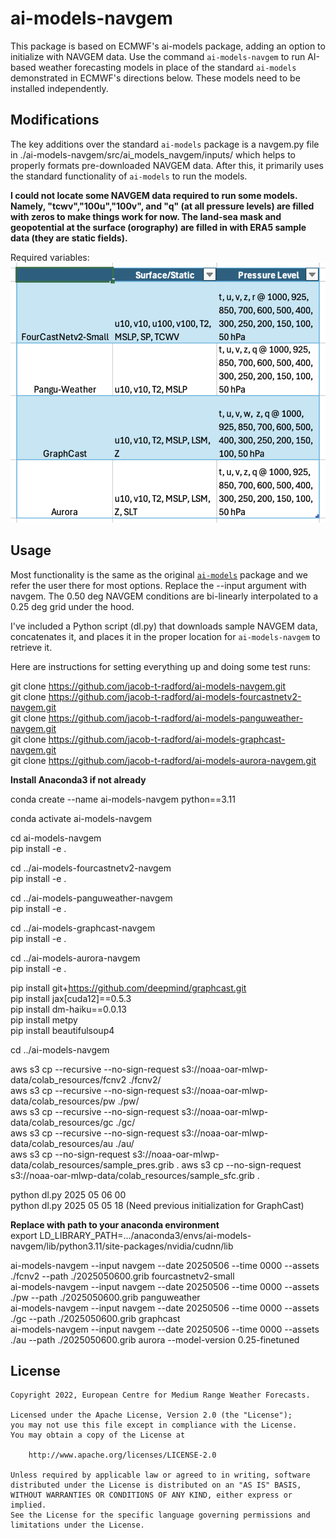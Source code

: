 # ai-models-navgem

This package is based on ECMWF's ai-models package, adding an option to initialize with NAVGEM data. Use the command `ai-models-navgem` to run AI-based weather forecasting models in place of the standard `ai-models` demonstrated in ECMWF's directions below. These models need to be installed independently.

## Modifications

The key additions over the standard `ai-models` package is a navgem.py file in ./ai-models-navgem/src/ai_models_navgem/inputs/ which helps to properly formats pre-downloaded NAVGEM data. After this, it primarily uses the standard functionality of `ai-models` to run the models.

**I could not locate some NAVGEM data required to run some models. Namely, "tcwv","100u","100v", and "q" (at all pressure levels) are filled with zeros to make things work for now. The land-sea mask and geopotential at the surface (orography) are filled in with ERA5 sample data (they are static fields).** 

Required variables:  
![Required Variables](screenshot.png)

## Usage

Most functionality is the same as the original [`ai-models`](https://github.com/ecmwf-lab/ai-models) package and we refer the user there for most options. Replace the --input argument with navgem. The 0.50 deg NAVGEM conditions are bi-linearly interpolated to a 0.25 deg grid under the hood.

I've included a Python script (dl.py) that downloads sample NAVGEM data, concatenates it, and places it in the proper location for `ai-models-navgem` to retrieve it.

Here are instructions for setting everything up and doing some test runs:

git clone https://github.com/jacob-t-radford/ai-models-navgem.git  
git clone https://github.com/jacob-t-radford/ai-models-fourcastnetv2-navgem.git  
git clone https://github.com/jacob-t-radford/ai-models-panguweather-navgem.git  
git clone https://github.com/jacob-t-radford/ai-models-graphcast-navgem.git  
git clone https://github.com/jacob-t-radford/ai-models-aurora-navgem.git  

**Install Anaconda3 if not already**

conda create --name ai-models-navgem python==3.11  

conda activate ai-models-navgem  

cd ai-models-navgem  
pip install -e .  

cd ../ai-models-fourcastnetv2-navgem  
pip install -e .  

cd ../ai-models-panguweather-navgem  
pip install -e .  

cd ../ai-models-graphcast-navgem  
pip install -e .  

cd ../ai-models-aurora-navgem  
pip install -e .  

pip install git+https://github.com/deepmind/graphcast.git  
pip install jax[cuda12]==0.5.3  
pip install dm-haiku==0.0.13  
pip install metpy  
pip install beautifulsoup4  

cd ../ai-models-navgem  

aws s3 cp --recursive --no-sign-request s3://noaa-oar-mlwp-data/colab_resources/fcnv2 ./fcnv2/  
aws s3 cp --recursive --no-sign-request s3://noaa-oar-mlwp-data/colab_resources/pw ./pw/  
aws s3 cp --recursive --no-sign-request s3://noaa-oar-mlwp-data/colab_resources/gc ./gc/  
aws s3 cp --recursive --no-sign-request s3://noaa-oar-mlwp-data/colab_resources/au ./au/  
aws s3 cp --no-sign-request s3://noaa-oar-mlwp-data/colab_resources/sample_pres.grib .
aws s3 cp --no-sign-request s3://noaa-oar-mlwp-data/colab_resources/sample_sfc.grib .

python dl.py 2025 05 06 00  
python dl.py 2025 05 05 18 (Need previous initialization for GraphCast)  


**Replace with path to your anaconda environment**  
export LD_LIBRARY_PATH=.../anaconda3/envs/ai-models-navgem/lib/python3.11/site-packages/nvidia/cudnn/lib  

ai-models-navgem --input navgem --date 20250506 --time 0000 --assets ./fcnv2 --path ./2025050600.grib fourcastnetv2-small  
ai-models-navgem --input navgem --date 20250506 --time 0000 --assets ./pw --path ./2025050600.grib panguweather  
ai-models-navgem --input navgem --date 20250506 --time 0000 --assets ./gc --path ./2025050600.grib graphcast  
ai-models-navgem --input navgem --date 20250506 --time 0000 --assets ./au --path ./2025050600.grib aurora --model-version 0.25-finetuned  

## License

```
Copyright 2022, European Centre for Medium Range Weather Forecasts.

Licensed under the Apache License, Version 2.0 (the "License");
you may not use this file except in compliance with the License.
You may obtain a copy of the License at

    http://www.apache.org/licenses/LICENSE-2.0

Unless required by applicable law or agreed to in writing, software
distributed under the License is distributed on an "AS IS" BASIS,
WITHOUT WARRANTIES OR CONDITIONS OF ANY KIND, either express or implied.
See the License for the specific language governing permissions and
limitations under the License.
